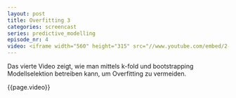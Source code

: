 ```yaml
---
layout: post
title: Overfitting 3
categories: screencast
series: predictive_modelling
episode_nr: 4
video: <iframe width="560" height="315" src="//www.youtube.com/embed/2-1pX_KnO7U" mce_src="http://www.youtube.com/embed/2-1pX_KnO7U" frameborder="0" allowfullscreen=""></iframe>
---
```


Das vierte Video zeigt, wie man mittels k-fold und bootstrapping Modellselektion betreiben kann, um Overfitting zu vermeiden.

{{page.video}}
